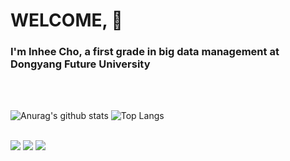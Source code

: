# WELCOME, :slightly_smiling_face:
 
<!--
**dayonein/dayonein** is a ✨ _special_ ✨ repository because its `README.md` (this file) appears on your GitHub profile.
!-->

<h3> I'm Inhee Cho, a first grade in big data management at Dongyang Future University</h3><br>
<br>


![Anurag's github stats](https://github-readme-stats.vercel.app/api?username=dayonein&show_icons=true&theme=dark)
![Top Langs](https://github-readme-stats.vercel.app/api/top-langs/?username=dayonein&layout=compact&theme=tokyonight)

<br>
<img src = "https://img.shields.io/badge/Python-white?style=for-the-badge&logo=Python&logoColor = {3776AB}"/>
<img src = "https://img.shields.io/badge/javascript-white?style=for-the-badge&logo=javascript&logoColor = {F7DF1E}"/>
<img src = "https://img.shields.io/badge/javascript-white?style=for-the-badge&logo=github&logoColor = {181717}"/>

<br>
